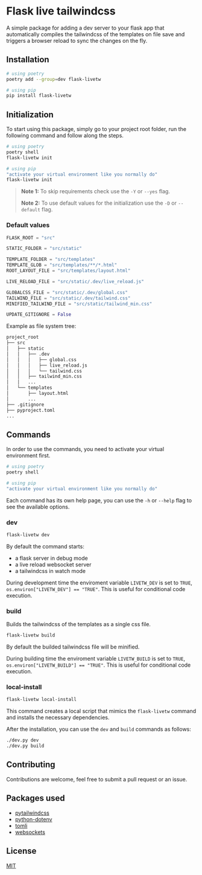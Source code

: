 # Flask live tailwindcss

A simple package for adding a dev server to your flask app that automatically compiles the tailwindcss of the templates on file save and triggers a browser reload to sync the changes on the fly.


## Installation

```bash
# using poetry
poetry add --group=dev flask-livetw

# using pip
pip install flask-livetw
```


## Initialization

To start using this package, simply go to your project root folder, run the following command and follow along the steps.

```bash
# using poetry
poetry shell
flask-livetw init

# using pip
"activate your virtual environment like you normally do"
flask-livetw init
```

> **Note 1:** To skip requirements check use the `-Y` or `--yes` flag.
>
> **Note 2:** To use default values for the initialization use the `-D` or `--default` flag.

### Default values

```py
FLASK_ROOT = "src"

STATIC_FOLDER = "src/static"

TEMPLATE_FOLDER = "src/templates"
TEMPLATE_GLOB = "src/templates/**/*.html"
ROOT_LAYOUT_FILE = "src/templates/layout.html"

LIVE_RELOAD_FILE = "src/static/.dev/live_reload.js"

GLOBALCSS_FILE = "src/static/.dev/global.css"
TAILWIND_FILE = "src/static/.dev/tailwind.css"
MINIFIED_TAILWIND_FILE = "src/static/tailwind_min.css"

UPDATE_GITIGNORE = False
```

Example as file system tree:

```txt
project_root
├── src
│   ├── static
│   │   ├── .dev
│   │   │   ├── global.css
│   │   │   ├── live_reload.js
│   │   │   └── tailwind.css
│   │   ├── tailwind_min.css
│   │   ...
│   └── templates
│       ├── layout.html
│       ...
├── .gitignore
├── pyproject.toml
...
```


## Commands

In order to use the commands, you need to activate your virtual environment first.

```bash
# using poetry
poetry shell

# using pip
"activate your virtual environment like you normally do"
```

Each command has its own help page, you can use the `-h` or `--help` flag to see the available options.

### dev

```bash
flask-livetw dev
```

By default the command starts:

- a flask server in debug mode
- a live reload websocket server
- a tailwindcss in watch mode

During development time the enviroment variable `LIVETW_DEV` is set to `TRUE`, `os.environ["LIVETW_DEV"] == "TRUE"`. This is useful for conditional code execution.

### build

Builds the tailwindcss of the templates as a single css file.

```bash
flask-livetw build
```

By default the builded tailwindcss file will be minified.

During building time the enviroment variable `LIVETW_BUILD` is set to `TRUE`, `os.environ["LIVETW_BUILD"] == "TRUE"`. This is useful for conditional code execution.

### local-install

```bash
flask-livetw local-install
```

This command creates a local script that mimics the `flask-livetw` command and installs the necessary dependencies.

After the installation, you can use the `dev` and `build` commands as follows:

```bash
./dev.py dev
./dev.py build
```


## Contributing

Contributions are welcome, feel free to submit a pull request or an issue.


## Packages used

- [pytailwindcss](https://github.com/timonweb/pytailwindcss)
- [python-dotenv](https://github.com/theskumar/python-dotenv)
- [tomli](https://github.com/hukkin/tomli)
- [websockets](https://github.com/python-websockets/websockets)


## License

[MIT](./LICENSE)
